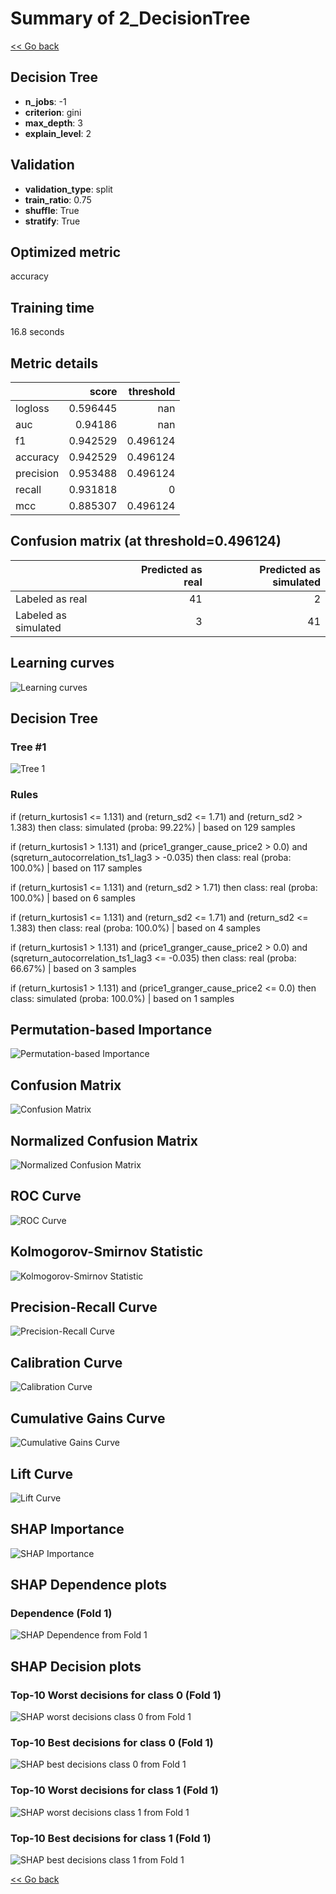 # Summary of 2_DecisionTree

[<< Go back](../README.md)


## Decision Tree
- **n_jobs**: -1
- **criterion**: gini
- **max_depth**: 3
- **explain_level**: 2

## Validation
 - **validation_type**: split
 - **train_ratio**: 0.75
 - **shuffle**: True
 - **stratify**: True

## Optimized metric
accuracy

## Training time

16.8 seconds

## Metric details
|           |    score |   threshold |
|:----------|---------:|------------:|
| logloss   | 0.596445 |  nan        |
| auc       | 0.94186  |  nan        |
| f1        | 0.942529 |    0.496124 |
| accuracy  | 0.942529 |    0.496124 |
| precision | 0.953488 |    0.496124 |
| recall    | 0.931818 |    0        |
| mcc       | 0.885307 |    0.496124 |


## Confusion matrix (at threshold=0.496124)
|                      |   Predicted as real |   Predicted as simulated |
|:---------------------|--------------------:|-------------------------:|
| Labeled as real      |                  41 |                        2 |
| Labeled as simulated |                   3 |                       41 |

## Learning curves
![Learning curves](learning_curves.png)

## Decision Tree 

### Tree #1
![Tree 1](learner_fold_0_tree.svg)

### Rules

if (return_kurtosis1 <= 1.131) and (return_sd2 <= 1.71) and (return_sd2 > 1.383) then class: simulated (proba: 99.22%) | based on 129 samples

if (return_kurtosis1 > 1.131) and (price1_granger_cause_price2 > 0.0) and (sqreturn_autocorrelation_ts1_lag3 > -0.035) then class: real (proba: 100.0%) | based on 117 samples

if (return_kurtosis1 <= 1.131) and (return_sd2 > 1.71) then class: real (proba: 100.0%) | based on 6 samples

if (return_kurtosis1 <= 1.131) and (return_sd2 <= 1.71) and (return_sd2 <= 1.383) then class: real (proba: 100.0%) | based on 4 samples

if (return_kurtosis1 > 1.131) and (price1_granger_cause_price2 > 0.0) and (sqreturn_autocorrelation_ts1_lag3 <= -0.035) then class: real (proba: 66.67%) | based on 3 samples

if (return_kurtosis1 > 1.131) and (price1_granger_cause_price2 <= 0.0) then class: simulated (proba: 100.0%) | based on 1 samples





## Permutation-based Importance
![Permutation-based Importance](permutation_importance.png)
## Confusion Matrix

![Confusion Matrix](confusion_matrix.png)


## Normalized Confusion Matrix

![Normalized Confusion Matrix](confusion_matrix_normalized.png)


## ROC Curve

![ROC Curve](roc_curve.png)


## Kolmogorov-Smirnov Statistic

![Kolmogorov-Smirnov Statistic](ks_statistic.png)


## Precision-Recall Curve

![Precision-Recall Curve](precision_recall_curve.png)


## Calibration Curve

![Calibration Curve](calibration_curve_curve.png)


## Cumulative Gains Curve

![Cumulative Gains Curve](cumulative_gains_curve.png)


## Lift Curve

![Lift Curve](lift_curve.png)



## SHAP Importance
![SHAP Importance](shap_importance.png)

## SHAP Dependence plots

### Dependence (Fold 1)
![SHAP Dependence from Fold 1](learner_fold_0_shap_dependence.png)

## SHAP Decision plots

### Top-10 Worst decisions for class 0 (Fold 1)
![SHAP worst decisions class 0 from Fold 1](learner_fold_0_shap_class_0_worst_decisions.png)
### Top-10 Best decisions for class 0 (Fold 1)
![SHAP best decisions class 0 from Fold 1](learner_fold_0_shap_class_0_best_decisions.png)
### Top-10 Worst decisions for class 1 (Fold 1)
![SHAP worst decisions class 1 from Fold 1](learner_fold_0_shap_class_1_worst_decisions.png)
### Top-10 Best decisions for class 1 (Fold 1)
![SHAP best decisions class 1 from Fold 1](learner_fold_0_shap_class_1_best_decisions.png)

[<< Go back](../README.md)
